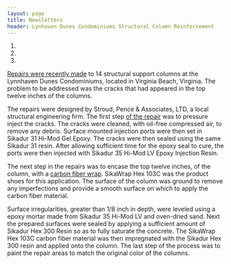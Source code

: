```yaml
--- 
layout: page
title: Newsletters
header: Lynhaven Dunes Condominiums Structural Column Reinforcement
---
```


<ol class="newsletter-photos w200">
  <li>
    <img src="{{ 'lynhaven-dunes-01.jpg' | asset_path }}" alt="">
  </li>
  <li>
    <img src="{{ 'lynhaven-dunes-02.jpg' | asset_path }}" alt="">
  </li>
  <li>
    <img src="{{ 'lynhaven-dunes-03.jpg' | asset_path }}" alt="">
  </li>
</ol>

[Repairs were recently made](/services/structural-concrete-repairs.html) to 14 structural support columns at the Lynnhaven Dunes Condominiums, located in Virginia Beach, Virginia. The problem to be addressed was the cracks that had appeared in the top twelve inches of the columns.

The repairs were designed by Stroud, Pence &amp; Associates, LTD, a local structural engineering firm. The first step [of the repair](/services/structural-concrete-repairs.html) was to pressure inject the cracks. The cracks were cleaned, with oil-free compressed air, to remove any debris. Surface mounted injection ports were then set in Sikadur 31 Hi-Mod Gel Epoxy. The cracks were then sealed using the same Sikadur 31 resin. After allowing sufficient time for the epoxy seal to cure, the ports were then injected with Sikadur 35 Hi-Mod LV Epoxy Injection Resin.

The next step in the repairs was to encase the top twelve inches, of the column, with a [carbon fiber wrap](/services/carbon-fiber-structural-reinforcement-systems.html). SikaWrap Hex 103C was the product shoes for this application. The surface of the column was ground to remove any imperfections and provide a smooth surface on which to apply the carbon fiber material.

Surface irregularities, greater than 1/8 inch in depth, were leveled using a epoxy mortar made from Sikadur 35 Hi-Mod LV and oven-dried sand. Next the prepared surfaces were sealed by applying a sufficient amount of Sikadur Hex 300 Resin so as to fully saturate the concrete. The SikaWrap Hex 103C carbon fiber material was then impregnated with the Sikadur Hex 300 resin and applied onto the column. The last step of the process was to paint the repair areas to match the original color of the columns.

